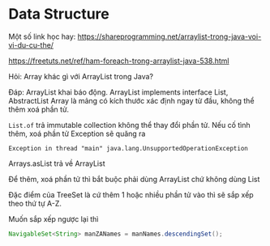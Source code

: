# Data Structure

Một số link học hay:
https://shareprogramming.net/arraylist-trong-java-voi-vi-du-cu-the/


https://freetuts.net/ref/ham-foreach-trong-arraylist-java-538.html


Hỏi: Array khác gì với ArrayList trong Java?

Đáp: ArrayList khai báo động.
ArrayList implements interface List, AbstractList
Array là mảng có kích thước xác định ngay từ đầu, không thể thêm xoá phần tử.

`List.of` trả immutable collection không thể thay đổi phần tử. Nếu cố tình thêm, xoá phần tử Exception sẽ quăng ra
```
Exception in thread "main" java.lang.UnsupportedOperationException
```
Arrays.asList trả về ArrayList

Để thêm, xoá phần tử thì bắt buộc phải dùng ArrayList<T> chứ không dùng List<T>

Đặc điểm của TreeSet là cứ thêm 1 hoặc nhiều phần tử vào thì sẽ sắp xếp theo thứ tự A-Z.

Muốn sắp xếp ngược lại thì
```java
NavigableSet<String> manZANames = manNames.descendingSet();
```

